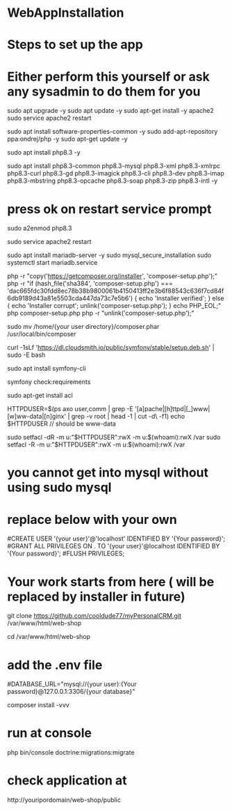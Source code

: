 # WebAppInstallation
# Steps to set up the app 
# Either perform this yourself or ask any sysadmin to do them for you

sudo apt upgrade -y
sudo apt update -y
sudo apt-get install -y apache2
sudo service apache2 restart


sudo apt install software-properties-common -y
sudo add-apt-repository ppa:ondrej/php -y
sudo apt-get update -y

sudo apt install php8.3 -y

sudo apt install php8.3-common php8.3-mysql php8.3-xml php8.3-xmlrpc php8.3-curl php8.3-gd php8.3-imagick php8.3-cli php8.3-dev php8.3-imap php8.3-mbstring php8.3-opcache php8.3-soap php8.3-zip php8.3-intl -y

# press ok on restart service prompt

sudo a2enmod php8.3
  
sudo service apache2 restart


sudo apt install mariadb-server -y
sudo mysql_secure_installation
sudo systemctl start mariadb.service


php -r "copy('https://getcomposer.org/installer', 'composer-setup.php');"
php -r "if (hash_file('sha384', 'composer-setup.php') === 'dac665fdc30fdd8ec78b38b9800061b4150413ff2e3b6f88543c636f7cd84f6db9189d43a81e5503cda447da73c7e5b6') { echo 'Installer verified'; } else { echo 'Installer corrupt'; unlink('composer-setup.php'); } echo PHP_EOL;"
php composer-setup.php
php -r "unlink('composer-setup.php');"

sudo mv /home/{your user directory}/composer.phar /usr/local/bin/composer
 

curl -1sLf 'https://dl.cloudsmith.io/public/symfony/stable/setup.deb.sh' | sudo -E bash

sudo apt install symfony-cli


symfony check:requirements

sudo apt-get install acl


HTTPDUSER=$(ps axo user,comm | grep -E '[a]pache|[h]ttpd|[_]www|[w]ww-data|[n]ginx' | grep -v root | head -1 | cut -d\  -f1)
echo $HTTPDUSER // should be www-data

sudo setfacl -dR -m u:"$HTTPDUSER":rwX -m u:$(whoami):rwX /var 
sudo setfacl -R -m u:"$HTTPDUSER":rwX -m u:$(whoami):rwX /var

# you cannot get into mysql without using sudo mysql
# replace below with your own

#CREATE USER '{your user}'@'localhost' IDENTIFIED BY '{Your password}';
#GRANT ALL PRIVILEGES ON *.* TO '{your user}'@localhost IDENTIFIED BY '{Your password}';
#FLUSH PRIVILEGES;

# Your work starts from here ( will be replaced by installer in future)

git clone https://github.com/cooldude77/myPersonalCRM.git /var/www/html/web-shop

cd /var/www/html/web-shop

# add the .env file
#DATABASE_URL="mysql://{your user}:{Your password}@127.0.0.1:3306/{your database}"

composer install -vvv

# run at console 
php bin/console doctrine:migrations:migrate

# check application at 
http://youripordomain/web-shop/public
